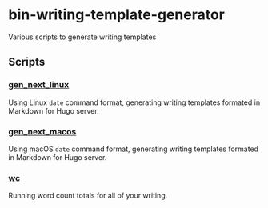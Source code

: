 # bin-writing-template-generator

Various scripts to generate writing templates

## Scripts

### [gen_next_linux](gen_next_linux)

Using Linux `date` command format, generating writing templates formated in Markdown for Hugo server.

### [gen_next_macos](gen_next_macos)

Using macOS `date` command format, generating writing templates formated in Markdown for Hugo server.

### [wc](wc)

Running word count totals for all of your writing.

